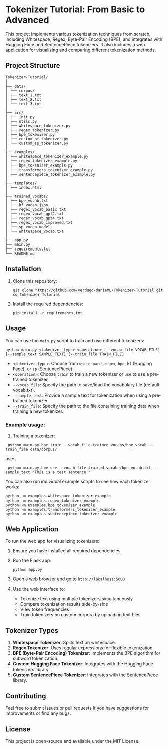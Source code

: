 # Tokenizer Tutorial: From Basic to Advanced

This project implements various tokenization techniques from scratch, including Whitespace, Regex, Byte-Pair Encoding (BPE), and integrates with Hugging Face and SentencePiece tokenizers. It also includes a web application for visualizing and comparing different tokenization methods.

## Project Structure

```
Tokenizer-Tutorial/
│
├── data/
│ └── corpus/
│ ├── text_1.txt
│ ├── text_2.txt
│ └── text_3.txt
│
├── src/
│ ├── init.py
│ ├── utils.py
│ ├── whitespace_tokenizer.py
│ ├── regex_tokenizer.py
│ ├── bpe_tokenizer.py
│ ├── custom_hf_tokenizer.py
│ └── custom_sp_tokenizer.py
│
├── examples/
│ ├── whitespace_tokenizer_example.py
│ ├── regex_tokenizer_example.py
│ ├── bpe_tokenizer_example.py
│ ├── transformers_tokenizer_example.py
│ └── sentencepiece_tokenizer_example.py
│
├── templates/
│ └── index.html
│
├── trained_vocabs/
│ ├── bpe_vocab.txt
│ ├── hf_vocab.json
│ ├── regex_vocab_basic.txt
│ ├── regex_vocab_gpt2.txt
│ ├── regex_vocab_gpt4.txt
│ ├── regex_vocab_improved.txt
│ ├── sp_vocab.model
│ └── whitespace_vocab.txt
│
├── app.py
├── main.py
├── requirements.txt
└── README.md
```

## Installation

1. Clone this repository:
   ```
   git clone https://github.com/verdugo-danieML/Tokenizer-Tutorial.git
   cd Tokenizer-Tutorial
   ```

2. Install the required dependencies:
   ```
   pip install -r requirements.txt
   ```

## Usage

You can use the `main.py` script to train and use different tokenizers:

```
python main.py <tokenizer_type> <operation> [--vocab_file VOCAB_FILE] [--sample_text SAMPLE_TEXT] [--train_file TRAIN_FILE]
```
- `<tokenizer_type>`: Choose from `whitespace`, `regex`, `bpe`, `hf` (Hugging Face), or `sp` (SentencePiece).
- `<operation>`: Choose `train` to train a new tokenizer or `use` to use a pre-trained tokenizer.
- `--vocab_file`: Specify the path to save/load the vocabulary file (default: vocab.txt).
- `--sample_text`: Provide a sample text for tokenization when using a pre-trained tokenizer.
- `--train_file`: Specify the path to the file containing training data when training a new tokenizer.

### Example usage:

1. Training a tokenizer:
```
 python main.py bpe train --vocab_file trained_vocabs/bpe_vocab --train_file data/corpus/
```
use:
```
 python main.py bpe use --vocab_file trained_vocabs/bpe_vocab.txt --sample_text "This is a test sentence."
```

You can also run individual example scripts to see how each tokenizer works:

```
python -m examples.whitespace_tokenizer_example
python -m examples.regex_tokenizer_example
python -m examples.bpe_tokenizer_example
python -m examples.transformers_tokenizer_example
python -m examples.sentencepiece_tokenizer_example
```
## Web Application

To run the web app for visualizing tokenizers:

1. Ensure you have installed all required dependencies.

2. Run the Flask app:
   ```
   python app.py
   ```

3. Open a web browser and go to `http://localhost:5000`

4. Use the web interface to:
   - Tokenize text using multiple tokenizers simultaneously
   - Compare tokenization results side-by-side
   - View token frequencies
   - Train tokenizers on custom corpora by uploading text files

## Tokenizer Types

1. **Whitespace Tokenizer**: Splits text on whitespace.
2. **Regex Tokenizer**: Uses regular expressions for flexible tokenization.
3. **BPE (Byte-Pair Encoding) Tokenizer**: Implements the BPE algorithm for subword tokenization.
4. **Custom Hugging Face Tokenizer**: Integrates with the Hugging Face tokenizers library.
5. **Custom SentencePiece Tokenizer**: Integrates with the SentencePiece library.

## Contributing

Feel free to submit issues or pull requests if you have suggestions for improvements or find any bugs.

## License

This project is open-source and available under the MIT License.
